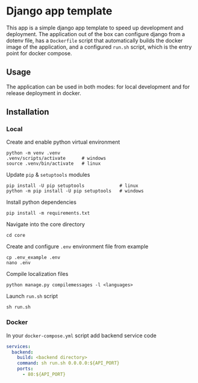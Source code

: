 # Django app template

This app is a simple django app template to speed up development and deployment. The application out of the box can configure django from a dotenv file, has a `Dockerfile` script that automatically builds the docker image of the application, and a configured `run.sh` script, which is the entry point for docker compose.

## Usage

The application can be used in both modes: for local development and for release deployment in docker.

## Installation

### Local

Create and enable python virtual environment

    python -m venv .venv
    .venv/scripts/activate      # windows
    source .venv/bin/activate   # linux

Update `pip` & `setuptools` modules

    pip install -U pip setuptools             # linux
    python -m pip install -U pip setuptools   # windows

Install python dependencies

    pip install -m requirements.txt

Navigate into the core directory

    cd core

Create and configure `.env` environment file from example

    cp .env_example .env
    nano .env

Compile localization files

    python manage.py compilemessages -l <languages>

Launch `run.sh` script

    sh run.sh

### Docker

In your `docker-compose.yml` script add backend service code

```yml
services:
  backend:
    build: <backend directory>
    command: sh run.sh 0.0.0.0:${API_PORT}
    ports:
      - 80:${API_PORT}
```

